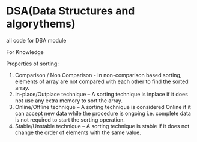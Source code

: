 # DSA(Data Structures and algorythems)
 all code for DSA module

 For Knowledge

Properties of sorting:

1. Comparison / Non Comparison - In non-comparison based sorting, elements of array are not compared with each other to find the sorted array. 
2. In-place/Outplace technique – A sorting technique is inplace if it does not use any extra memory to sort the array. 
3. Online/Offline technique – A sorting technique is considered Online if it can accept new data while the procedure is ongoing i.e. complete data is not required to   start the sorting operation. 
4. Stable/Unstable technique – A sorting technique is stable if it does not change the order of elements with the same value. 
